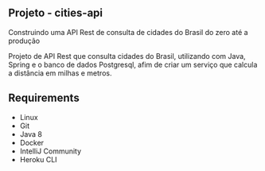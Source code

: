 ## Projeto - cities-api

Construindo uma API Rest de consulta de cidades do Brasil do zero até a produção

Projeto de API Rest que consulta cidades do Brasil, utilizando com Java, Spring e o banco de dados Postgresql, afim de criar um serviço que calcula a distância em milhas e metros.

## Requirements

* Linux
* Git
* Java 8
* Docker
* IntelliJ Community
* Heroku CLI
